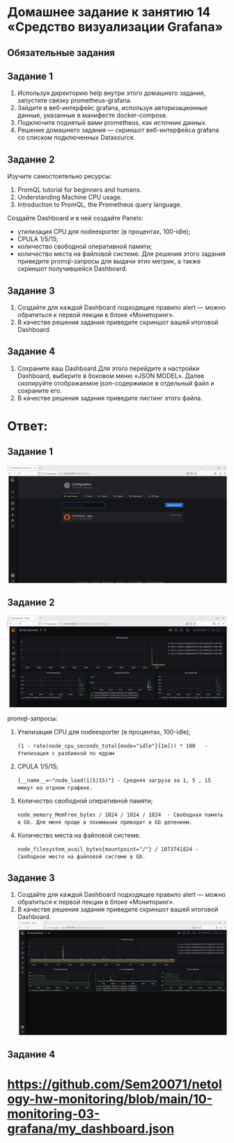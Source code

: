 # Домашнее задание к занятию 14 «Средство визуализации Grafana»

## Обязательные задания
## Задание 1
1. Используя директорию help внутри этого домашнего задания, запустите связку prometheus-grafana.
2. Зайдите в веб-интерфейс grafana, используя авторизационные данные, указанные в манифесте docker-compose.
3. Подключите поднятый вами prometheus, как источник данных.
4. Решение домашнего задания — скриншот веб-интерфейса grafana со списком подключенных Datasource.

## Задание 2
Изучите самостоятельно ресурсы:

1. PromQL tutorial for beginners and humans.
2. Understanding Machine CPU usage.
3. Introduction to PromQL, the Prometheus query language.
   
Создайте Dashboard и в ней создайте Panels:
- утилизация CPU для nodeexporter (в процентах, 100-idle);
- CPULA 1/5/15;
- количество свободной оперативной памяти;
- количество места на файловой системе.
Для решения этого задания приведите promql-запросы для выдачи этих метрик, а также скриншот получившейся Dashboard.

## Задание 3
1. Создайте для каждой Dashboard подходящее правило alert — можно обратиться к первой лекции в блоке «Мониторинг».
2. В качестве решения задания приведите скриншот вашей итоговой Dashboard.

## Задание 4
1. Сохраните ваш Dashboard.Для этого перейдите в настройки Dashboard, выберите в боковом меню «JSON MODEL». Далее скопируйте отображаемое json-содержимое в отдельный файл и сохраните его.
2. В качестве решения задания приведите листинг этого файла.

# Ответ:
## Задание 1
![Скриншот задание 1](https://github.com/Sem20071/netology-hw-monitoring/blob/main/10-monitoring-03-grafana/images/dz-02-grafana-01.png)

## Задание 2
![Скриншот задание 2](https://github.com/Sem20071/netology-hw-monitoring/blob/main/10-monitoring-03-grafana/images/dz-02-grafana-02.png)

promql-запросы:
1. Утилизация CPU для nodeexporter (в процентах, 100-idle);

   `(1 - rate(node_cpu_seconds_total{mode="idle"}[1m])) * 100   -  Утилизация с разбивкой по ядрам`
3. CPULA 1/5/15;

   `{__name__=~"node_load(1|5|15)"} - Средняя загруза за 1, 5 , 15 минут на отдном графике.`
5. Количество свободной оперативной памяти;

   `node_memory_MemFree_bytes / 1024 / 1024 / 1024  - Свободная память в Gb. Для меня проще в понимании приводит в Gb делением. `
7. Количество места на файловой системе.

   `node_filesystem_avail_bytes{mountpoint="/"} / 1073741824 - Свободное место на файловой системе в Gb.`

## Задание 3
1. Создайте для каждой Dashboard подходящее правило alert — можно обратиться к первой лекции в блоке «Мониторинг».
2. В качестве решения задания приведите скриншот вашей итоговой Dashboard.
![Скриншот задание 3](https://github.com/Sem20071/netology-hw-monitoring/blob/main/10-monitoring-03-grafana/images/dz-02-grafana-03.png)

## Задание 4
# https://github.com/Sem20071/netology-hw-monitoring/blob/main/10-monitoring-03-grafana/my_dashboard.json

